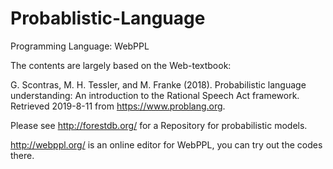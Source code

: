 # Probablistic-Language

Programming Language: WebPPL

The contents are largely based on the Web-textbook:

G. Scontras, M. H. Tessler, and M. Franke (2018). Probabilistic language understanding: An introduction to the Rational Speech Act framework. Retrieved 2019-8-11 from https://www.problang.org.

Please see http://forestdb.org/ for a Repository for probabilistic models.

http://webppl.org/ is an online editor for WebPPL, you can try out the codes there.
